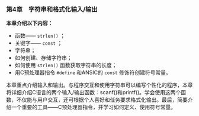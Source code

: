 ### 第4章　字符串和格式化输入/输出

**本章介绍以下内容：**

+ 函数—— `strlen()` ；
+ 关键字—— `const` ；
+ 字符串；
+ 如何创建、存储字符串；
+ 如何使用 `strlen()` 函数获取字符串的长度；
+ 用C预处理器指令 `#define` 和ANSIC的 `const` 修饰符创建符号常量。

本章重点介绍输入和输出。与程序交互和使用字符串可以编写个性化的程序，本章将详细介绍C语言的两个输入/输出函数：scanf()和printf()。学会使用这两个函数，不仅能与用户交互，还可根据个人喜好和任务要求格式化输出。最后，简要介绍一个重要的工具——C预处理器指令，并学习如何定义、使用符号常量。


